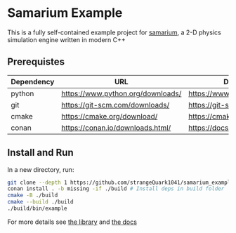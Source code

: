 # Samarium Example

This is a fully self-contained example project for [samarium](https://github.com/strangeQuark1041/samarium), a 2-D physics simulation engine written in modern C++

## Prerequistes

| Dependency | URL | Documentation |
| ---        | --- | --- |
| python     | <https://www.python.org/downloads/> | https://www.python.org/doc/ |
| git        | <https://git-scm.com/downloads/> | https://git-scm.com/docs/ |
| cmake      | <https://cmake.org/download/> | https://cmake.org/cmake/help/latest/ |
| conan      | <https://conan.io/downloads.html/> | https://docs.conan.io/en/latest/ |

## Install and Run

In a new directory,  run:

```sh
git clone --depth 1 https://github.com/strangeQuark1041/samarium_example.git .
conan install . -b missing -if ./build # Install deps in build folder
cmake -B ./build
cmake --build ./build
./build/bin/example
```

For more details see [the library](https://github.com/strangeQuark1041/samarium/) and [the docs](https://strangequark1041.github.io/samarium_docs/)
